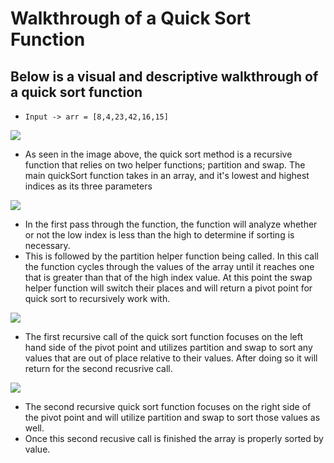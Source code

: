 
# Walkthrough of a Quick Sort Function

## Below is a visual and descriptive walkthrough of a quick sort function

* ```Input -> arr = [8,4,23,42,16,15]```

![](../../assets/CodeChallenge28_function.jpg)

* As seen in the image above, the quick sort method is a recursive function that relies on two helper functions; partition and swap. The main quickSort function takes in an array, and it's lowest and highest indices as its three parameters

![](../../assets/CodeChallenge28_1.jpg)

* In the first pass through the function, the function will analyze whether or not the low index is less than the high to determine if sorting is necessary.
* This is followed by the partition helper function being called. In this call the function cycles through the values of the array until it reaches one that is greater than that of the high index value. At this point the swap helper function will switch their places and will return a pivot point for quick sort to recursively work with.

![](../../assets/CodeChallenge28_2a.jpg)

* The first recursive call of the quick sort function focuses on the left hand side of the pivot point and utilizes partition and swap to sort any values that are out of place relative to their values. After doing so it will return for the second recusrive call.

![](../../assets/CodeChallenge28_2b.jpg)

* The second recursive quick sort function focuses on the right side of the pivot point and will utilize partition and swap to sort those values as well.
* Once this second recusive call is finished the array is properly sorted by value.